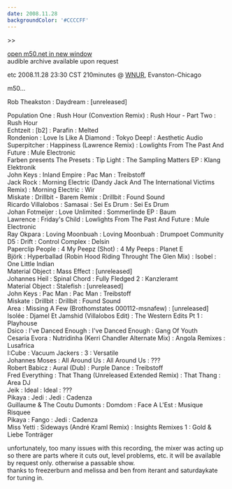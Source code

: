 ```yaml
---
date: 2008.11.28
backgroundColor: '#CCCCFF'
---
```


\>>

[open m50.net in new window](http://m50.net/)  
audible archive available upon request  

etc 2008.11.28 23:30 CST 210minutes @ [WNUR](http://www.wnur.org/), Evanston-Chicago  

m50...

Rob Theakston : Daydream : \[unreleased\]

Population One : Rush Hour (Convextion Remix) : Rush Hour - Part Two : Rush Hour  
Echtzeit : \[b2\] : Parafin : Melted  
Rondenion : Love Is Like A Diamond : Tokyo Deep! : Aesthetic Audio  
Superpitcher : Happiness (Lawrence Remix) : Lowlights From The Past And Future : Mule Electronic  
Farben presents The Presets : Tip Light : The Sampling Matters EP : Klang Elektronik  
John Keys : Inland Empire : Pac Man : Treibstoff  
Jack Rock : Morning Electric (Dandy Jack And The International Victims Remix) : Morning Electric : Wir  
Miskate : Drillbit - Barem Remix : Drillbit : Found Sound  
Ricardo Villalobos : Samasai : Sei Es Drum : Sei Es Drum  
Johan Fotmeijer : Love Unlimited : Sommerlinde EP : Baum  
Lawrence : Friday's Child : Lowlights From The Past And Future : Mule Electronic  
Ray Okpara : Loving Moonbuah : Loving Moonbuah : Drumpoet Community  
D5 : Drift : Control Complex : Delsin  
Paperclip People : 4 My Peepz (Shot) : 4 My Peeps : Planet E  
Björk : Hyperballad (Robin Hood Riding Throught The Glen Mix) : Isobel : One Little Indian  
Material Object : Mass Effect : \[unreleased\]  
Johannes Heil : Spinal Chord : Fully Fledged 2 : Kanzleramt  
Material Object : Stalefish : \[unreleased\]  
John Keys : Pac Man : Pac Man : Treibstoff  
Miskate : Drillbit : Drillbit : Found Sound  
Area : Missing A Few (Brothomstates 000112-msnafew) : \[unreleased\]  
Isolée : Djamel Et Jamshid (Villalobos Edit) : The Western Edits Pt 1 : Playhouse  
Dsico : I've Danced Enough : I've Danced Enough : Gang Of Youth  
Cesaria Evora : Nutridinha (Kerri Chandler Alternate Mix) : Angola Remixes : Lusafrica  
I:Cube : Vacuum Jackers : 3 : Versatile  
Johannes Moses : All Around Us : All Around Us : ???  
Robert Babicz : Aural (Dub) : Purple Dance : Treibstoff  
Fred Everything : That Thang (Unreleased Extended Remix) : That Thang : Area DJ  
Jeik : Ideal : Ideal : ???  
Pikaya : Jedi : Jedi : Cadenza  
Guillaume & The Coutu Dumonts : Domdom : Face A L'Est : Musique Risquee  
Pikaya : Fango : Jedi : Cadenza  
Miss Yetti : Sideways (André Kraml Remix) : Insights Remixes 1 : Gold & Liebe Tonträger  

unfortunately, too many issues with this recording, the mixer was acting up so there are parts where it cuts out, level problems, etc. it will be available by request only. otherwise a passable show.  
thanks to freezerburn and melissa and ben from iterant and saturdaykate for tuning in.